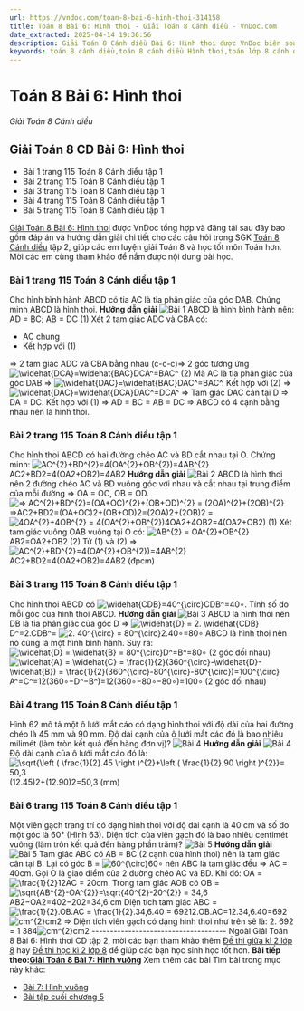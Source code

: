 ```yaml
---
url: https://vndoc.com/toan-8-bai-6-hinh-thoi-314158
title: Toán 8 Bài 6: Hình thoi - Giải Toán 8 Cánh diều - VnDoc.com
date_extracted: 2025-04-14 19:36:56
description: Giải Toán 8 Cánh diều Bài 6: Hình thoi được VnDoc biên soạn lời giải nhằm giúp các em nắm được nội dung được học trong bài, luyện giải Toán 8 hiệu quả.
keywords: toán 8 cánh diều,toán 8 cánh diều Hình thoi,toán lớp 8 cánh diều,giải toán 8 cánh diều,giải sgk toán 8 cánh diều,sgk toán 8 Kết nối tri thức,toán 8 bài 6 Hình thoi,giải toán 8 Hình thoi,giải toán 8 cd,toán 8 cd,giải toán 8 cd bài 6,giải toán 8 cánh diều bài 6
---
```


# Toán 8 Bài 6: Hình thoi
 _Giải Toán 8 Cánh diều_
## Giải Toán 8 CD Bài 6: Hình thoi
  * Bài 1 trang 115 Toán 8 Cánh diều tập 1
  * Bài 2 trang 115 Toán 8 Cánh diều tập 1
  * Bài 3 trang 115 Toán 8 Cánh diều tập 1
  * Bài 4 trang 115 Toán 8 Cánh diều tập 1
  * Bài 5 trang 115 Toán 8 Cánh diều tập 1

[Giải Toán 8 Bài 6: Hình thoi](<https://vndoc.com/toan-8-bai-6-hinh-thoi-314158>) được VnDoc tổng hợp và đăng tải sau đây bao gồm đáp án và hướng dẫn giải chi tiết cho các câu hỏi trong SGK [Toán 8 Cánh diều](<https://vndoc.com/giai-toan-lop8>) tập 2, giúp các em luyện giải Toán 8 và học tốt môn Toán hơn. Mời các em cùng tham khảo để nắm được nội dung bài học.
### Bài 1 trang 115 Toán 8 Cánh diều tập 1
Cho hình bình hành ABCD có tia AC là tia phân giác của góc DAB. Chứng minh ABCD là hình thoi.
**Hướng dẫn giải**
![Bài 1](https://i.vdoc.vn/data/image/2024/01/15/Hinh-thoi-1.jpg)
ABCD là hình bình hành nên:
AD = BC; AB = DC \(1\)
Xét 2 tam giác ADC và CBA có:
  * AC chung
  * Kết hợp với \(1\)

=> 2 tam giác ADC và CBA bằng nhau \(c-c-c\)=> 2 góc tương ứng ![\\widehat{DCA}=\\widehat{BAC}](https://i.vdoc.vn/data/image/blank.png)DCA^=BAC^ \(2\)
Mà AC là tia phân giác của góc DAB => ![\\widehat{DAC}=\\widehat{BAC}](https://i.vdoc.vn/data/image/blank.png)DAC^=BAC^. Kết hợp với \(2\) => ![\\widehat{DAC}=\\widehat{DCA}](https://i.vdoc.vn/data/image/blank.png)DAC^=DCA^
=> Tam giác DAC cân tại D => DA = DC. Kết hợp với \(1\) => AD = BC = AB = DC => ABCD có 4 cạnh bằng nhau nên là hình thoi.
### Bài 2 trang 115 Toán 8 Cánh diều tập 1
Cho hình thoi ABCD có hai đường chéo AC và BD cắt nhau tại O. Chứng minh: ![AC^{2}+BD^{2}=4\(OA^{2}+OB^{2}\)=4AB^{2}](https://i.vdoc.vn/data/image/blank.png)AC2+BD2=4\(OA2+OB2\)=4AB2
**Hướng dẫn giải**
![Bài 2](https://i.vdoc.vn/data/image/2024/01/15/Hinh-thoi-2.jpg)
ABCD là hình thoi nên 2 đường chéo AC và BD vuông góc với nhau và cắt nhau tại trung điểm của mỗi đường => OA = OC, OB = OD.
![=> AC^{2}+BD^{2}=\(OA+OC\)^{2}+\(OB+OD\)^{2} = \(2OA\)^{2}+\(2OB\)^{2}](https://i.vdoc.vn/data/image/blank.png)=>AC2+BD2=\(OA+OC\)2+\(OB+OD\)2=\(2OA\)2+\(2OB\)2
= ![4OA^{2}+4OB^{2} = 4\(OA^{2}+OB^{2}\)](https://i.vdoc.vn/data/image/blank.png)4OA2+4OB2=4\(OA2+OB2\) \(1\)
Xét tam giác vuông OAB vuông tại O có: ![AB^{2} = OA^{2}+OB^{2}](https://i.vdoc.vn/data/image/blank.png)AB2=OA2+OB2 \(2\)
Từ \(1\) và \(2\) => ![AC^{2}+BD^{2}=4\(OA^{2}+OB^{2}\)=4AB^{2}](https://i.vdoc.vn/data/image/blank.png)AC2+BD2=4\(OA2+OB2\)=4AB2 \(đpcm\)
### Bài 3 trang 115 Toán 8 Cánh diều tập 1
Cho hình thoi ABCD có ![\\widehat{CDB}=40^{\\circ}](https://i.vdoc.vn/data/image/blank.png)CDB^=40∘. Tính số đo mỗi góc của hình thoi ABCD.
**Hướng dẫn giải**
![Bài 3](https://i.vdoc.vn/data/image/2024/01/15/Hinh-thoi-3.jpg)
ABCD là hình thoi nên DB là tia phân giác của góc D => ![\\widehat{D} = 2. \\widehat{CDB}](https://i.vdoc.vn/data/image/blank.png)D^=2.CDB^= ![2. 40^{\\circ} = 80^{\\circ}](https://i.vdoc.vn/data/image/blank.png)2.40∘=80∘
ABCD là hình thoi nên nó cũng là một hình bình hành. Suy ra:
![\\widehat{D} = \\widehat{B} = 80^{\\circ}](https://i.vdoc.vn/data/image/blank.png)D^=B^=80∘ \(2 góc đối nhau\)
![\\widehat{A} = \\widehat{C} = \\frac{1}{2}\(360^{\\circ}-\\widehat{D}-\\widehat{B}\) = \\frac{1}{2}\(360^{\\circ}-80^{\\circ}-80^{\\circ}\)=100^{\\circ}](https://i.vdoc.vn/data/image/blank.png)A^=C^=12\(360∘−D^−B^\)=12\(360∘−80∘−80∘\)=100∘ \(2 góc đối nhau\)
### Bài 4 trang 115 Toán 8 Cánh diều tập 1
Hình 62 mô tả một ô lưới mắt cáo có dạng hình thoi với độ dài của hai đường chéo là 45 mm và 90 mm. Độ dài cạnh của ô lưới mắt cáo đó là bao nhiêu milimét \(làm tròn kết quả đến hàng đơn vị\)?
![Bài 4](https://i.vdoc.vn/data/image/2024/01/15/Hinh-thoi-4.jpg)
**Hướng dẫn giải**
![Bài 4](https://i.vdoc.vn/data/image/2024/01/15/Hinh-thoi-5.jpg)
Độ dài cạnh của ô lưới mắt cáo đó là:
![\\sqrt{\\left \( \\frac{1}{2}.45 \\right \)^{2}+\\left \( \\frac{1}{2}.90 \\right \)^{2}}= 50,3](https://i.vdoc.vn/data/image/blank.png)\(12.45\)2+\(12.90\)2=50,3 \(mm\)
### Bài 6 trang 115 Toán 8 Cánh diều tập 1
Một viên gạch trang trí có dạng hình thoi với độ dài cạnh là 40 cm và số đo một góc là 60° \(Hình 63\). Diện tích của viên gạch đó là bao nhiêu centimét vuông \(làm tròn kết quả đến hàng phần trăm\)?
![Bài 5](https://i.vdoc.vn/data/image/2024/01/15/Hinh-thoi-6.jpg)
**Hướng dẫn giải**
![Bài 5](https://i.vdoc.vn/data/image/2024/01/15/Hinh-thoi-7.jpg)
Tam giác ABC có AB = BC \(2 cạnh của hình thoi\) nên là tam giác cân tại B. Lại có góc B = ![60^{\\circ}](https://i.vdoc.vn/data/image/blank.png)60∘ nên ABC là tam giác đều => AC = 40cm.
Gọi O là giao điểm của 2 đường chéo AC và BD. Khi đó: OA = ![\\frac{1}{2}](https://i.vdoc.vn/data/image/blank.png)12AC = 20cm.
Trong tam giác AOB có OB = ![\\sqrt{AB^{2}-OA^{2}}=\\sqrt{40^{2}-20^{2}} = 34,6](https://i.vdoc.vn/data/image/blank.png)AB2−OA2=402−202=34,6 cm
Diện tích tam giác ABC = ![\\frac{1}{2}.OB.AC = \\frac{1}{2}.34,6.40 = 692](https://i.vdoc.vn/data/image/blank.png)12.OB.AC=12.34,6.40=692 ![cm^{2}](https://i.vdoc.vn/data/image/blank.png)cm2
=> Diện tích viên gạch có dạng hình thoi như trên sẽ là: 2. 692 = 1 384![cm^{2}](https://i.vdoc.vn/data/image/blank.png)cm2
\-------------------------------------
Ngoài Giải Toán 8 Bài 6: Hình thoi CD tập 2, mời các bạn tham khảo thêm [Đề thi giữa kì 2 lớp 8](<https://vndoc.com/de-thi-giua-ki-2-lop8>) hay [Đề thi học kì 2 lớp 8](<https://vndoc.com/de-thi-hoc-ki-2-lop8>) để giúp các bạn học sinh học tốt hơn.
**Bài tiếp theo:[Giải Toán 8 Bài 7: Hình vuông](<https://vndoc.com/toan-8-bai-7-hinh-vuong-314162>)**
Xem thêm các bài Tìm bài trong mục này khác:
  * [Bài 7: Hình vuông](</toan-8-bai-7-hinh-vuong-314162>)
  * [Bài tập cuối chương 5](</toan-8-bai-tap-cuoi-chuong-5-314163>)


